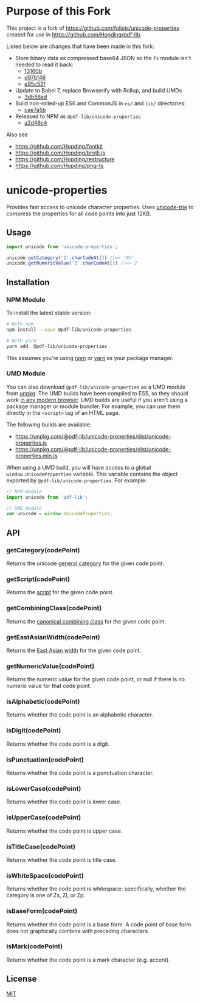 # Purpose of this Fork
This project is a fork of https://github.com/foliojs/unicode-properties created for use in https://github.com/Hopding/pdf-lib.

Listed below are changes that have been made in this fork:

* Store binary data as compressed base64 JSON so the `fs` module isn't needed to read it back:
  * [13160b](https://github.com/Hopding/unicode-properties/commit/13160bd299525fd4effd867e9020c955ce8e07d3)
  * [d97bf46](https://github.com/Hopding/unicode-properties/commit/d97bf46ebdcef78f838f0803ec3643e608410add)
  * [e95c52f](https://github.com/Hopding/unicode-properties/commit/e95c52f1c98e82bf159e4a9daf5452a09c0a3c44)
* Update to Babel 7, replace Browserify with Rollup, and build UMDs
  * [3db56ad](https://github.com/Hopding/unicode-properties/commit/3db56ad605cb1517e64874f80a0f915c64538707)
* Build non-rolled-up ES6 and CommonJS in `es/` and `lib/` directories:
  * [cae7a5b](https://github.com/Hopding/unicode-properties/commit/cae7a5b0ca4f8f0a95b2f1f0592f55c93057166d)
* Released to NPM as `@pdf-lib/unicode-properties`
  * [a2d46c4](https://github.com/Hopding/unicode-properties/commit/a2d46c4f8cb837e24fdc8d298a8bff756e58bef3)

Also see
* https://github.com/Hopding/fontkit
* https://github.com/Hopding/brotli.js
* https://github.com/Hopding/restructure
* https://github.com/Hopding/png-ts

# unicode-properties

Provides fast access to unicode character properties. Uses [unicode-trie](https://github.com/devongovett/unicode-trie) to compress the
properties for all code points into just 12KB.

## Usage

```js
import unicode from 'unicode-properties';

unicode.getCategory('2'.charCodeAt()) //=> 'Nd'
unicode.getNumericValue('2'.charCodeAt()) //=> 2
```

## Installation
### NPM Module
To install the latest stable version:
```bash
# With npm
npm install --save @pdf-lib/unicode-properties

# With yarn
yarn add  @pdf-lib/unicode-properties
```
This assumes you're using [npm](https://www.npmjs.com/) or [yarn](https://yarnpkg.com/lang/en/) as your package manager.

### UMD Module
You can also download `@pdf-lib/unicode-properties` as a UMD module from [unpkg](https://unpkg.com/#/). The UMD builds have been compiled to ES5, so they should work [in any modern browser](https://caniuse.com/#feat=es5). UMD builds are useful if you aren't using a package manager or module bundler. For example, you can use them directly in the `<script>` tag of an HTML page.

The following builds are available:

* https://unpkg.com/@pdf-lib/unicode-properties/dist/unicode-properties.js
* https://unpkg.com/@pdf-lib/unicode-properties/dist/unicode-properties.min.js

When using a UMD build, you will have access to a global `window.UnicodeProperties` variable. This variable contains the object exported by `@pdf-lib/unicode-properties`. For example:

```javascript
// NPM module
import unicode from 'pdf-lib';

// UMD module
var unicode = window.UnicodeProperties;
```

## API

### getCategory(codePoint)

Returns the unicode [general category](http://www.fileformat.info/info/unicode/category/index.htm) for the given code point.

### getScript(codePoint)

Returns the [script](http://unicode.org/standard/supported.html) for the given code point.

### getCombiningClass(codePoint)

Returns the [canonical combining class](http://unicode.org/glossary/#combining_class) for the given code point.

### getEastAsianWidth(codePoint)

Returns the [East Asian width](http://www.unicode.org/reports/tr11/tr11-28.html) for the given code point.

### getNumericValue(codePoint)

Returns the numeric value for the given code point, or null if there is no numeric value for that code point.

### isAlphabetic(codePoint)

Returns whether the code point is an alphabetic character.

### isDigit(codePoint)

Returns whether the code point is a digit.

### isPunctuation(codePoint)

Returns whether the code point is a punctuation character.

### isLowerCase(codePoint)

Returns whether the code point is lower case.

### isUpperCase(codePoint)

Returns whether the code point is upper case.

### isTitleCase(codePoint)

Returns whether the code point is title case.

### isWhiteSpace(codePoint)

Returns whether the code point is whitespace: specifically, whether the category is one of Zs, Zl, or Zp.

### isBaseForm(codePoint)

Returns whether the code point is a base form. A code point of base form does not graphically combine with preceding
characters.

### isMark(codePoint)

Returns whether the code point is a mark character (e.g. accent).

## License
[MIT](https://choosealicense.com/licenses/mit/)
